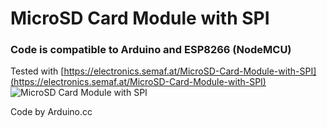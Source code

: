 # MicroSD Card Module with SPI
### Code is compatible to Arduino and ESP8266 (NodeMCU)

Tested with [https://electronics.semaf.at/MicroSD-Card-Module-with-SPI](https://electronics.semaf.at/MicroSD-Card-Module-with-SPI)
![MicroSD Card Module with SPI](https://cdn.semaf.at/media/image/product/1755/md/microsd-card-module-with-spi.jpg "MicroSD Card Module with SPI")

Code by Arduino.cc

